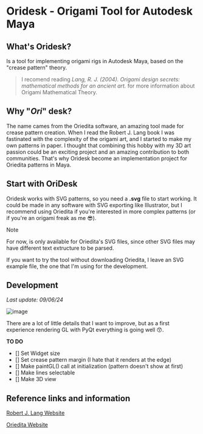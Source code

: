 # Oridesk - Origami Tool for Autodesk Maya

## What's Oridesk?
Is a tool for implementing origami rigs in Autodesk Maya, based on the "crease pattern" theory.
> I recomend reading _Lang, R. J. (2004). Origami design secrets: mathematical methods for an ancient art._ for more information about Origami Mathematical Theory.

## Why "*Ori*" desk?
The name cames from the Oriedita software, an amazing tool made for crease pattern creation. When I read the Robert J. Lang book I was fastinated with the complexity of the origami art, and I started to make my own patterns in paper. I thought that combining this hobby with my 3D art passion could be an exciting project and an amazing contribution to both communities. That's why Oridesk become an implementation project for Oriedita patterns in Maya.

## Start with OriDesk
Oridesk works with SVG patterns, so you need a **.svg** file to start working. It could be made in any software with SVG exporting like Illustrator, but I recommend using Oriedita if you're interested in more complex patterns (or if you're an origami freak as me 😎).

> [!NOTE]
> For now, is only available for Oriedita's SVG files, since other SVG files may have different text extructure to be parsed.

If you want to try the tool without downloading Oriedita, I leave an SVG example file, the one that I'm using for the development.

## Development
_Last update: 09/06/24_

![image](https://github.com/user-attachments/assets/c684b0c1-733a-4fa0-837f-981c88f734ba)

There are a lot of little details that I want to improve, but as a first experience rendering GL with PyQt everything is going well 😙.

**TO DO**
- [] Set Widget size
- [] Set crease pattern margin (I hate that it renders at the edge)
- [] Make paintGL() call at initialization (pattern doesn't show at first)
- [] Make lines selectable
- [] Make 3D view

## Reference links and information
[Robert J. Lang Website](https://langorigami.com/)

[Oriedita Website](https://oriedita.github.io/)
